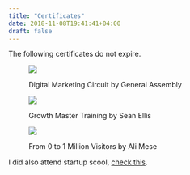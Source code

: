 ```yaml
---
title: "Certificates"
date: 2018-11-08T19:41:41+04:00
draft: false
---
```



The following certificates do not expire.

<figure>
    <img src="/images/ga.jpg"  />
     <figcaption>
        <p>Digital Marketing Circuit by General Assembly</p>
    </figcaption>
</figure>

<figure> 
    <img src="/images/gh.png"  />
    <figcaption>
        <p>Growth Master Training by Sean Ellis</p>
    </figcaption>   
</figure>

<figure> 
    <img src="/images/gsa.jpg"  />
    <figcaption>
        <p>From 0 to 1 Million Visitors by Ali Mese</p>
    </figcaption>   
</figure>

I did also attend startup scool, <a href="https://www.startupschool.org/companies/pbq-hq">check this</a>.
